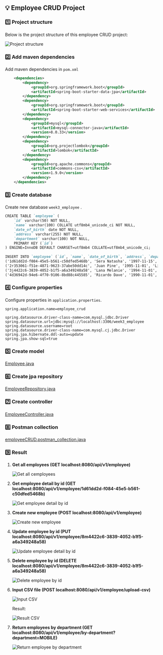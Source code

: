 ## 💡 Employee CRUD Project

### 1️⃣ Project structure

Below is the project structure of this employee CRUD project:

![Project structure](img/projectstructure.png)

### 2️⃣ Add maven dependencies

Add maven dependencies in `pom.xml`

```xml
    <dependencies>
		<dependency>
			<groupId>org.springframework.boot</groupId>
			<artifactId>spring-boot-starter-data-jpa</artifactId>
		</dependency>
		<dependency>
            <groupId>org.springframework.boot</groupId>
            <artifactId>spring-boot-starter-web-services</artifactId>
        </dependency>
        <dependency>
            <groupId>mysql</groupId>
            <artifactId>mysql-connector-java</artifactId>
            <version>8.0.33</version>
        </dependency>
		<dependency>
            <groupId>org.projectlombok</groupId>
            <artifactId>lombok</artifactId>
        </dependency>
		<dependency>
			<groupId>org.apache.commons</groupId>
			<artifactId>commons-csv</artifactId>
			<version>1.9.0</version>
		</dependency>
	</dependencies>
```

### 3️⃣ Create database

Create new database `week3_employee` .

```markdown
CREATE TABLE `employee` (
    `id` varchar(50) NOT NULL,
    `name` varchar(100) COLLATE utf8mb4_unicode_ci NOT NULL,
    `date_of_birth` date NOT NULL,
    `address` varchar(255) NOT NULL,
    `department` varchar(100) NOT NULL,
    PRIMARY KEY (`id`)
) ENGINE=InnoDB DEFAULT CHARSET=utf8mb4 COLLATE=utf8mb4_unicode_ci;
    
INSERT INTO `employee` (`id`, `name`, `date_of_birth`, `address`, `department`) VALUES
('1d61dd2d-f084-45e5-b561-c50dfed5468b', 'Sera Natasha', '1997-11-15', 'Malahayati Street', 'QA'),
('2r353061-f51e-4871-9623-37abe50dd14c', 'Juan Pine', '1995-11-01', 'Lime Street', 'ADMIN'),
('3j4422c6-3839-4052-b1f5-a6a349248a58', 'Lana Melanie', '1994-11-01', 'Northwest Alley', 'SYSTEM'),
('4d36942d-94e6-4f70-9106-8bd88c445585', 'Ricardo Dave', '1990-11-01', 'Liazo Plaza', 'MOBILE');
```

### 4️⃣ Configure properties

Configure properties in `application.properties`.

```
spring.application.name=employee_crud

spring.datasource.driver-class-name=com.mysql.jdbc.Driver
spring.datasource.url=jdbc:mysql://localhost:3306/week3_employee
spring.datasource.username=root
spring.datasource.driver-class-name=com.mysql.cj.jdbc.Driver
spring.jpa.hibernate.ddl-auto=update
spring.jpa.show-sql=true
```

### 5️⃣ Create model

[Employee.java](https://github.com/affandyfandy/java-sheren/blob/week_03/Week%2003/Lecture%2005/Assignment%2002/employee_crud/src/main/java/com/example/employee_crud/model/Employee.java)

### 6️⃣ Create jpa repository

[EmployeeRepository.java](https://github.com/affandyfandy/java-sheren/blob/week_03/Week%2003/Lecture%2005/Assignment%2002/employee_crud/src/main/java/com/example/employee_crud/repository/EmployeeRepository.java)

### 7️⃣ Create controller

[EmployeeController.java](https://github.com/affandyfandy/java-sheren/blob/week_03/Week%2003/Lecture%2005/Assignment%2002/employee_crud/src/main/java/com/example/employee_crud/controller/EmployeeController.java)

### 8️⃣ Postman collection

[employeeCRUD.postman_collection.java](https://github.com/affandyfandy/java-sheren/blob/week_03/Week%2003/Lecture%2005/Assignment%2002/employeeCRUD.postman_collection.json)

### 9️⃣ Result

1. **Get all employees (GET localhost:8080/api/v1/employee)**
    
    ![Get all cemployees](img/getall.png)

    
2. **Get employee detail by id (GET localhost:8080/api/v1/employee/1d61dd2d-f084-45e5-b561-c50dfed5468b)**
    
    ![Get employee detail by id](img/getbyid.png)
    


3. **Create new employee (POST localhost:8080/api/v1/employee)**
    
    ![Create new employee](img/create.png)

    
4. **Update employee by id (PUT localhost:8080/api/v1/employee/8m4422c6-3839-4052-b1f5-a6a349248a58)**
    
    ![Update employee detail by id](img/update.png)

    
5. **Delete employee by id (DELETE localhost:8080/api/v1/employee/8m4422c6-3839-4052-b1f5-a6a349248a58)**
    
    ![Delete employee by id](img/delete.png)

    
6. **Input CSV file (POST localhost:8080/api/v1/employee/upload-csv)**
    
    ![Input CSV](img/uploadcsv.png)
    
    Result:
    
    ![Result CSV](img/resultcsv.png)

    
5. **Return employees by department (GET localhost:8080/api/v1/employee/by-department?department=MOBILE)**
    
    ![Return employee by department](img/bydept.png)